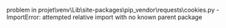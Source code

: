 problem in projet\venv\Lib\site-packages\pip\_vendor\requests\cookies.py - ImportError: attempted relative import with no known parent package
